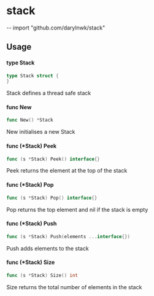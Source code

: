 # stack
--
    import "github.com/darylnwk/stack"


## Usage

#### type Stack

```go
type Stack struct {
}
```

Stack defines a thread safe stack

#### func  New

```go
func New() *Stack
```
New initialises a new Stack

#### func (*Stack) Peek

```go
func (s *Stack) Peek() interface{}
```
Peek returns the element at the top of the stack

#### func (*Stack) Pop

```go
func (s *Stack) Pop() interface{}
```
Pop returns the top element and nil if the stack is empty

#### func (*Stack) Push

```go
func (s *Stack) Push(elements ...interface{})
```
Push adds elements to the stack

#### func (*Stack) Size

```go
func (s *Stack) Size() int
```
Size returns the total number of elements in the stack
